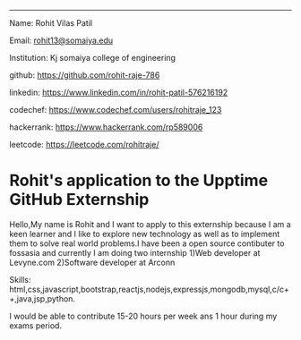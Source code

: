 ---
Name: Rohit Vilas Patil

Email: rohit13@somaiya.edu

Institution: Kj somaiya college of engineering

github: https://github.com/rohit-raje-786

linkedin: https://www.linkedin.com/in/rohit-patil-576216192

codechef: https://www.codechef.com/users/rohitraje_123

hackerrank: https://www.hackerrank.com/rp589006

leetcode: https://leetcode.com/rohitraje/

# Rohit's application to the Upptime GitHub Externship

Hello,My name is Rohit and I want to apply to this externship because I am a keen learner and I like to explore new technology as well as to implement them to solve real world problems.I have been a open source contibuter to fossasia and currently I am doing two internship 
1)Web developer at Levyne.com
2)Software developer at Arconn

Skills: html,css,javascript,bootstrap,reactjs,nodejs,expressjs,mongodb,mysql,c/c++,java,jsp,python.

I would be able to contribute 15-20 hours per week ans 1 hour during my exams period.
